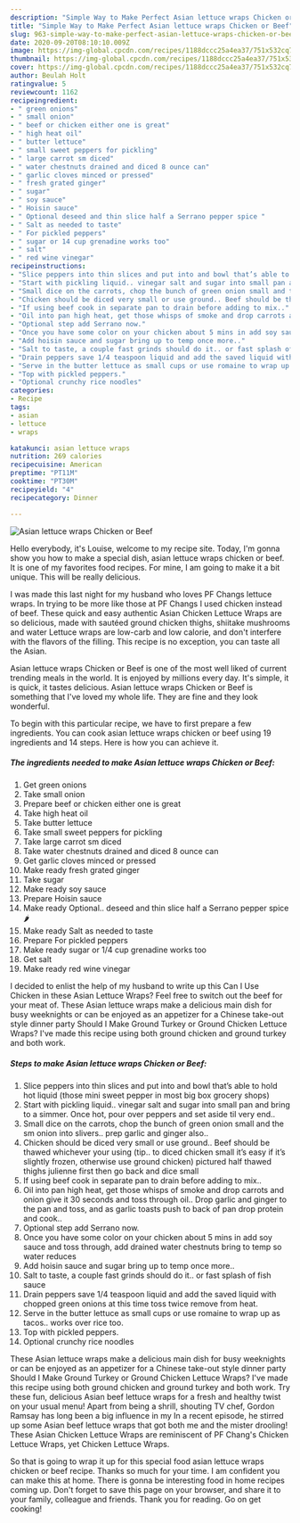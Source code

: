 ```yaml
---
description: "Simple Way to Make Perfect Asian lettuce wraps Chicken or Beef"
title: "Simple Way to Make Perfect Asian lettuce wraps Chicken or Beef"
slug: 963-simple-way-to-make-perfect-asian-lettuce-wraps-chicken-or-beef
date: 2020-09-20T08:10:10.009Z
image: https://img-global.cpcdn.com/recipes/1188dccc25a4ea37/751x532cq70/asian-lettuce-wraps-chicken-or-beef-recipe-main-photo.jpg
thumbnail: https://img-global.cpcdn.com/recipes/1188dccc25a4ea37/751x532cq70/asian-lettuce-wraps-chicken-or-beef-recipe-main-photo.jpg
cover: https://img-global.cpcdn.com/recipes/1188dccc25a4ea37/751x532cq70/asian-lettuce-wraps-chicken-or-beef-recipe-main-photo.jpg
author: Beulah Holt
ratingvalue: 5
reviewcount: 1162
recipeingredient:
- " green onions"
- " small onion"
- " beef or chicken either one is great"
- " high heat oil"
- " butter lettuce"
- " small sweet peppers for pickling"
- " large carrot sm diced"
- " water chestnuts drained and diced 8 ounce can"
- " garlic cloves minced or pressed"
- " fresh grated ginger"
- " sugar"
- " soy sauce"
- " Hoisin sauce"
- " Optional deseed and thin slice half a Serrano pepper spice "
- " Salt as needed to taste"
- " For pickled peppers"
- " sugar or 14 cup grenadine works too"
- " salt"
- " red wine vinegar"
recipeinstructions:
- "Slice peppers into thin slices and put into and bowl that’s able to hold hot liquid (those mini sweet pepper in most big box grocery shops)"
- "Start with pickling liquid.. vinegar salt and sugar into small pan and bring to a simmer. Once hot, pour over peppers and set aside til very end.."
- "Small dice on the carrots, chop the bunch of green onion small and the sm onion into slivers.. prep garlic and ginger also.."
- "Chicken should be diced very small or use ground.. Beef should be thawed whichever your using (tip.. to diced chicken small it’s easy if it’s slightly frozen, otherwise use ground chicken) pictured half thawed thighs julienne first then go back and dice small"
- "If using beef cook in separate pan to drain before adding to mix.."
- "Oil into pan high heat, get those whisps of smoke and drop carrots and onion give it 30 seconds and toss through oil.. Drop garlic and ginger to the pan and toss, and as garlic toasts push to back of pan drop protein and cook.."
- "Optional step add Serrano now."
- "Once you have some color on your chicken about 5 mins in add soy sauce and toss through, add drained water chestnuts bring to temp so water reduces"
- "Add hoisin sauce and sugar bring up to temp once more.."
- "Salt to taste, a couple fast grinds should do it.. or fast splash of fish sauce"
- "Drain peppers save 1/4 teaspoon liquid and add the saved liquid with chopped green onions at this time toss twice remove from heat."
- "Serve in the butter lettuce as small cups or use romaine to wrap up as tacos.. works over rice too."
- "Top with pickled peppers."
- "Optional crunchy rice noodles"
categories:
- Recipe
tags:
- asian
- lettuce
- wraps

katakunci: asian lettuce wraps 
nutrition: 269 calories
recipecuisine: American
preptime: "PT11M"
cooktime: "PT30M"
recipeyield: "4"
recipecategory: Dinner

---
```



![Asian lettuce wraps Chicken or Beef](https://img-global.cpcdn.com/recipes/1188dccc25a4ea37/751x532cq70/asian-lettuce-wraps-chicken-or-beef-recipe-main-photo.jpg)

Hello everybody, it's Louise, welcome to my recipe site. Today, I'm gonna show you how to make a special dish, asian lettuce wraps chicken or beef. It is one of my favorites food recipes. For mine, I am going to make it a bit unique. This will be really delicious.

I was made this last night for my husband who loves PF Changs lettuce wraps. In trying to be more like those at PF Changs I used chicken instead of beef. These quick and easy authentic Asian Chicken Lettuce Wraps are so delicious, made with sautéed ground chicken thighs, shiitake mushrooms and water Lettuce wraps are low-carb and low calorie, and don&#39;t interfere with the flavors of the filling. This recipe is no exception, you can taste all the Asian.

Asian lettuce wraps Chicken or Beef is one of the most well liked of current trending meals in the world. It is enjoyed by millions every day. It's simple, it is quick, it tastes delicious. Asian lettuce wraps Chicken or Beef is something that I've loved my whole life. They are fine and they look wonderful.


To begin with this particular recipe, we have to first prepare a few ingredients. You can cook asian lettuce wraps chicken or beef using 19 ingredients and 14 steps. Here is how you can achieve it.

<!--inarticleads1-->

##### The ingredients needed to make Asian lettuce wraps Chicken or Beef:

1. Get  green onions
1. Take  small onion
1. Prepare  beef or chicken either one is great
1. Take  high heat oil
1. Take  butter lettuce
1. Take  small sweet peppers for pickling
1. Take  large carrot sm diced
1. Take  water chestnuts drained and diced 8 ounce can
1. Get  garlic cloves minced or pressed
1. Make ready  fresh grated ginger
1. Take  sugar
1. Make ready  soy sauce
1. Prepare  Hoisin sauce
1. Make ready  Optional.. deseed and thin slice half a Serrano pepper spice 🌶
1. Make ready  Salt as needed to taste
1. Prepare  For pickled peppers
1. Make ready  sugar or 1/4 cup grenadine works too
1. Get  salt
1. Make ready  red wine vinegar


I decided to enlist the help of my husband to write up this Can I Use Chicken in these Asian Lettuce Wraps? Feel free to switch out the beef for your meat of. These Asian lettuce wraps make a delicious main dish for busy weeknights or can be enjoyed as an appetizer for a Chinese take-out style dinner party Should I Make Ground Turkey or Ground Chicken Lettuce Wraps? I&#39;ve made this recipe using both ground chicken and ground turkey and both work. 

<!--inarticleads2-->

##### Steps to make Asian lettuce wraps Chicken or Beef:

1. Slice peppers into thin slices and put into and bowl that’s able to hold hot liquid (those mini sweet pepper in most big box grocery shops)
1. Start with pickling liquid.. vinegar salt and sugar into small pan and bring to a simmer. Once hot, pour over peppers and set aside til very end..
1. Small dice on the carrots, chop the bunch of green onion small and the sm onion into slivers.. prep garlic and ginger also..
1. Chicken should be diced very small or use ground.. Beef should be thawed whichever your using (tip.. to diced chicken small it’s easy if it’s slightly frozen, otherwise use ground chicken) pictured half thawed thighs julienne first then go back and dice small
1. If using beef cook in separate pan to drain before adding to mix..
1. Oil into pan high heat, get those whisps of smoke and drop carrots and onion give it 30 seconds and toss through oil.. Drop garlic and ginger to the pan and toss, and as garlic toasts push to back of pan drop protein and cook..
1. Optional step add Serrano now.
1. Once you have some color on your chicken about 5 mins in add soy sauce and toss through, add drained water chestnuts bring to temp so water reduces
1. Add hoisin sauce and sugar bring up to temp once more..
1. Salt to taste, a couple fast grinds should do it.. or fast splash of fish sauce
1. Drain peppers save 1/4 teaspoon liquid and add the saved liquid with chopped green onions at this time toss twice remove from heat.
1. Serve in the butter lettuce as small cups or use romaine to wrap up as tacos.. works over rice too.
1. Top with pickled peppers.
1. Optional crunchy rice noodles


These Asian lettuce wraps make a delicious main dish for busy weeknights or can be enjoyed as an appetizer for a Chinese take-out style dinner party Should I Make Ground Turkey or Ground Chicken Lettuce Wraps? I&#39;ve made this recipe using both ground chicken and ground turkey and both work. Try these fun, delicious Asian beef lettuce wraps for a fresh and healthy twist on your usual menu! Apart from being a shrill, shouting TV chef, Gordon Ramsay has long been a big influence in my In a recent episode, he stirred up some Asian beef lettuce wraps that got both me and the mister drooling! These Asian Chicken Lettuce Wraps are reminiscent of PF Chang&#39;s Chicken Lettuce Wraps, yet Chicken Lettuce Wraps. 

So that is going to wrap it up for this special food asian lettuce wraps chicken or beef recipe. Thanks so much for your time. I am confident you can make this at home. There is gonna be interesting food in home recipes coming up. Don't forget to save this page on your browser, and share it to your family, colleague and friends. Thank you for reading. Go on get cooking!
